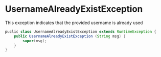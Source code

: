 # UsernameAlreadyExistException

This exception indicates that the provided username is already used

```java
puclic class UsernameAlreadyExistException extends RuntimeException {
    public UsernameAlreadyExistException (String msg) {
        super(msg);
    }
}
```